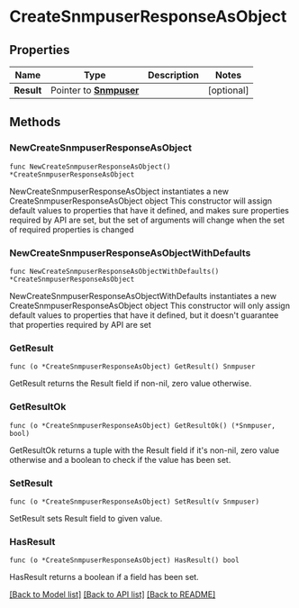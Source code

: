 # CreateSnmpuserResponseAsObject

## Properties

Name | Type | Description | Notes
------------ | ------------- | ------------- | -------------
**Result** | Pointer to [**Snmpuser**](Snmpuser.md) |  | [optional] 

## Methods

### NewCreateSnmpuserResponseAsObject

`func NewCreateSnmpuserResponseAsObject() *CreateSnmpuserResponseAsObject`

NewCreateSnmpuserResponseAsObject instantiates a new CreateSnmpuserResponseAsObject object
This constructor will assign default values to properties that have it defined,
and makes sure properties required by API are set, but the set of arguments
will change when the set of required properties is changed

### NewCreateSnmpuserResponseAsObjectWithDefaults

`func NewCreateSnmpuserResponseAsObjectWithDefaults() *CreateSnmpuserResponseAsObject`

NewCreateSnmpuserResponseAsObjectWithDefaults instantiates a new CreateSnmpuserResponseAsObject object
This constructor will only assign default values to properties that have it defined,
but it doesn't guarantee that properties required by API are set

### GetResult

`func (o *CreateSnmpuserResponseAsObject) GetResult() Snmpuser`

GetResult returns the Result field if non-nil, zero value otherwise.

### GetResultOk

`func (o *CreateSnmpuserResponseAsObject) GetResultOk() (*Snmpuser, bool)`

GetResultOk returns a tuple with the Result field if it's non-nil, zero value otherwise
and a boolean to check if the value has been set.

### SetResult

`func (o *CreateSnmpuserResponseAsObject) SetResult(v Snmpuser)`

SetResult sets Result field to given value.

### HasResult

`func (o *CreateSnmpuserResponseAsObject) HasResult() bool`

HasResult returns a boolean if a field has been set.


[[Back to Model list]](../README.md#documentation-for-models) [[Back to API list]](../README.md#documentation-for-api-endpoints) [[Back to README]](../README.md)


